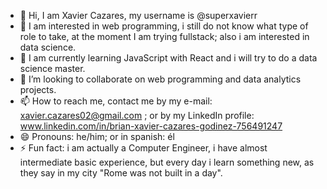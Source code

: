 - 👋 Hi, I am Xavier Cazares, my username is @superxavierr
- 👀 I am interested in web programming, i still do not know what type of role to take, at the moment I am trying fullstack; also i am interested in data science.
- 🌱 I am currently learning JavaScript with React and i will try to do a data science master.
- 💞️ I’m looking to collaborate on web programming and data analytics projects.
- 📫 How to reach me, contact me by my e-mail: xavier.cazares02@gmail.com ; or by my LinkedIn profile: www.linkedin.com/in/brian-xavier-cazares-godinez-756491247
- 😄 Pronouns: he/him; or in spanish: él
- ⚡ Fun fact: i am actually a Computer Engineer, i have almost intermediate basic experience, but every day i learn something new, as they say in my city "Rome was not built in a day".

<!---
superxavierr/superxavierr is a ✨ special ✨ repository because its `README.md` (this file) appears on your GitHub profile.
You can click the Preview link to take a look at your changes.
--->
